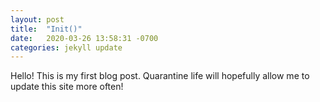 ```yaml
---
layout: post
title:  "Init()"
date:   2020-03-26 13:58:31 -0700
categories: jekyll update
---
```


Hello! This is my first blog post. Quarantine life will hopefully allow me to update this site more often!

